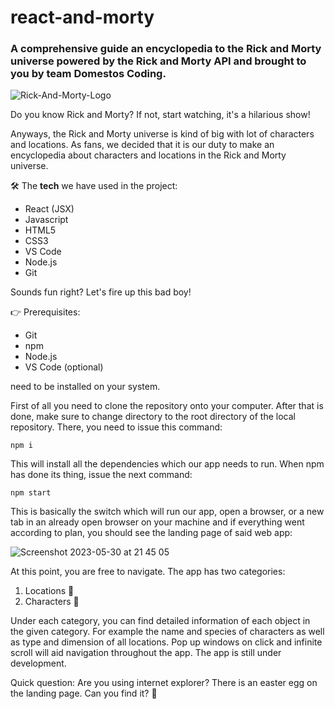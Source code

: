 # react-and-morty

### A comprehensive guide an encyclopedia to the Rick and Morty universe powered by the Rick and Morty API and brought to you by team Domestos Coding.

![Rick-And-Morty-Logo](https://github.com/CodecoolGlobal/react-and-morty-react-FZF-Dev/assets/109275872/f86761fa-95c3-466d-8822-68f072e5c513)

Do you know Rick and Morty? If not, start watching, it's a hilarious show!

Anyways, the Rick and Morty universe is kind of big with lot of characters and locations. As fans, we decided that it is our duty to make an encyclopedia about characters and locations in the Rick and Morty universe.

🛠️ The **tech** we have used in the project:

* React (JSX)
* Javascript
* HTML5
* CSS3
* VS Code
* Node.js
* Git

Sounds fun right? Let's fire up this bad boy!

👉 Prerequisites:

* Git
* npm
* Node.js
* VS Code (optional)

need to be installed on your system.

First of all you need to clone the repository onto your computer. After that is done, make sure to change directory to the root directory of the local repository. There, you need to issue this command:

```
npm i
```

This will install all the dependencies which our app needs to run. When npm has done its thing, issue the next command:

```
npm start
```

This is basically the switch which will run our app, open a browser, or a new tab in an already open browser on your machine and if everything went according to plan, you should see the landing page of said web app:

![Screenshot 2023-05-30 at 21 45 05](https://github.com/CodecoolGlobal/react-and-morty-react-FZF-Dev/assets/109275872/af9bd9f7-3149-4ed9-9ccc-bdc4f8016bde)

At this point, you are free to navigate. The app has two categories:

1. Locations 📍
2. Characters 🙎

Under each category, you can find detailed information of each object in the given category. For example the name and species of characters as well as type and dimension of all locations. Pop up windows on click and infinite scroll will aid navigation throughout the app. The app is still under development.

Quick question: Are you using internet explorer? There is an easter egg on the landing page. Can you find it? 💬 
